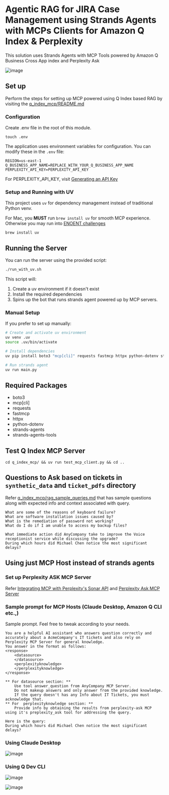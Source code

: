 # Agentic RAG for JIRA Case Management using Strands Agents with MCPs Clients for Amazon Q Index & Perplexity
 

This solution uses Strands Agents with MCP Tools powered by Amazon Q Business Cross App index and Perplexity Ask

![image](https://github.com/user-attachments/assets/3e9d9ec5-178d-4778-80be-0e9699e726ca)

## Set up

Perform the steps for setting up MCP powered using Q Index based RAG by visiting the [q_index_mcp/README.md](q_index_mcp/README.md)



### Configuration

Create .env file in the root of this module.

```shell
touch .env
```

The application uses environment variables for configuration. You can modify these in the `.env` file:

```
REGION=us-east-1
Q_BUSINESS_APP_NAME=REPLACE_WITH_YOUR_Q_BUSINESS_APP_NAME
PERPLEXITY_API_KEY=PERPLEXITY_API_KEY
```

For PERPLEXITY_API_KEY, visit [Generating an API Key](https://docs.perplexity.ai/guides/getting-started#generating-an-api-key)

### Setup and Running with UV

This project uses `uv` for dependency management instead of traditional Python venv.

For Mac, you **MUST** run `brew install uv` for smooth MCP experience. Otherwise you may run into [ENOENT challenges](https://github.com/orgs/modelcontextprotocol/discussions/20)

```shell
brew install uv
```

## Running the Server

You can run the server using the provided script:

```bash
./run_with_uv.sh
```

This script will:
1. Create a uv environment if it doesn't exist
2. Install the required dependencies
3. Spins up the bot that runs strands agent powered up by MCP servers.

### Manual Setup

If you prefer to set up manually:

```bash
# Create and activate uv environment
uv venv .uv
source .uv/bin/activate

# Install dependencies
uv pip install boto3 "mcp[cli]" requests fastmcp httpx python-dotenv strands-agents strands-agents-tools

# Run strands agent
uv run main.py
```

## Required Packages

- boto3
- mcp[cli]
- requests
- fastmcp
- httpx
- python-dotenv
- strands-agents
- strands-agents-tools

## Test Q Index MCP Server

```shell
cd q_index_mcp/ && uv run test_mcp_client.py && cd ..
```

## Questions to Ask based on tickets in `synthetic_data` and `ticket_pdfs` directory

Refer [q_index_mcp/rag_sample_queries.md](q_index_mcp/rag_sample_queries.md) that has sample questions along with expected info and context associated with query.

```text
What are some of the reasons of keyboard failure?
What are software installation issues caused by?
What is the remediation of password not working?
What do I do if I am unable to access my backup files?

What immediate action did AnyCompany take to improve the Voice receptionist service while discussing the upgrade?
During which hours did Michael Chen notice the most significant delays?
```

## Using just MCP Host instead of strands agents

### Set up Perplexity ASK MCP Server

Refer [Integrating MCP with Perplexity's Sonar API](https://docs.perplexity.ai/guides/mcp-server) and [Perplexity Ask MCP Server](https://github.com/ppl-ai/modelcontextprotocol/tree/main)

### Sample prompt for MCP Hosts (Claude Desktop, Amazon Q CLI etc.,)

Sample prompt. Feel free to tweak according to your needs.

```text
You are a helpful AI assistant who answers question correctly and accurately about a AcmeCompany's IT tickets and also rely on Perplexity MCP Server for general knowledge.
You answer in the format as follows:
<response>
    <datasource> 
    </datasource>
    <perplexityknowledge> 
    </perplexityknowledge>
</response>

** For datasource section: **
    Use tool answer_question from AnyCompany MCP Server.
    Do not makeup answers and only answer from the provided knowledge. 
    If the query doesn't has any Info about IT Tickets, you must acknowledge that. 
** For  perplexityknowledge section: **
    Provide info by obtaining the results from perplexity-ask MCP using it's preplexity_ask tool for addressing the query.

Here is the query:
During which hours did Michael Chen notice the most significant delays?
```

### Using Claude Desktop

![image](https://github.com/user-attachments/assets/a4899220-a7f1-4fcc-b47a-29b8eaf34ea9)

### Using Q Dev CLI

![image](https://github.com/user-attachments/assets/b8a147a3-8052-4b64-b8f8-064bf91c8601)

![image](https://github.com/user-attachments/assets/4df4189c-c3ee-4b45-adb8-5437ec219151)


